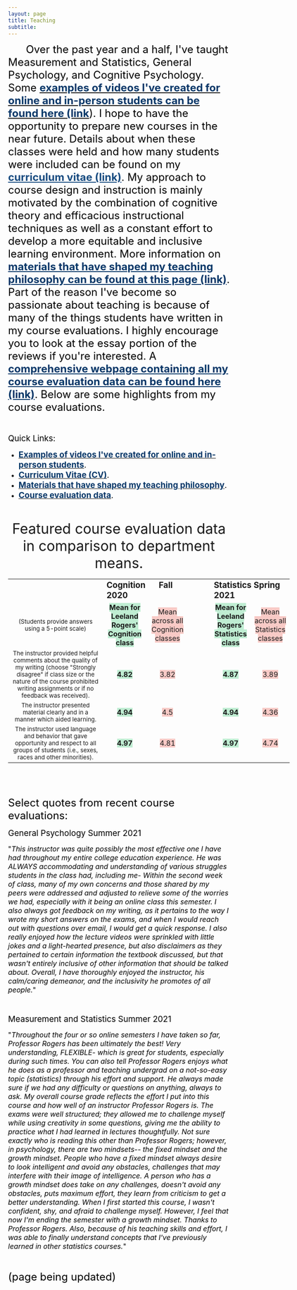 ```yaml
---
layout: page
title: Teaching
subtitle: 
---
```

<p><span style="font-size: 18pt;"><span style="color: #000000;">&nbsp; &nbsp; &nbsp; Over the past year and a half, I've taught Measurement and Statistics, General Psychology, and Cognitive Psychology. Some <a class="inline_disabled" href="https://leeloew.github.io/videoexamples/" target="_blank" rel="noopener noreferrer"><span style="color: #063768;"><strong>examples of videos I've created for online and in-person students can be found here (link</strong></span></a>). I hope to have the opportunity to prepare new courses in the near future. Details about when these classes were held and how many students were included can be found on my <strong><a class="inline_disabled" style="color: #164b80;" href="https://leeloew.github.io/CV/" target="_blank" rel="noopener noreferrer">curriculum vitae (link)</a></strong>. My approach to course design and instruction is mainly motivated by the combination of cognitive theory and efficacious instructional techniques as well as a constant effort to develop a more equitable and inclusive learning environment. More information on </span><strong><span style="color: #063768;"><a class="inline_disabled" style="color: #063768;" href="https://leeloew.github.io/teachinginfluences/" target="_blank" rel="noopener noreferrer">materials that have shaped my teaching philosophy can be found at this page (link)</a></span></strong><span style="color: #000000;">. </span><span style="color: #000000;">Part of the reason I've become so passionate about teaching is because of many of the things students have written in my course evaluations. I highly encourage you to look at the essay portion of the reviews if you're interested. A </span><strong><span style="color: #063768;"><a class="inline_disabled" style="color: #063768;" href="https://leeloew.github.io/CourseEvalsComplete/" target="_blank" rel="noopener noreferrer">comprehensive webpage containing all my course evaluation data can be found here (link)</a></span></strong><span style="color: #000000;">. Below are some highlights from my course evaluations.</span></span></p>
<p>&nbsp;</p>
<p><span style="font-size: 14pt;"><span style="color: #000000;">Quick Links:</span></span></p>
<ul>
    <li><span style="font-size: 14pt;"><span style="color: #000000;"><a class="inline_disabled" href="https://leeloew.github.io/videoexamples/" target="_blank" rel="noopener noreferrer"><span style="color: #063768;"><strong>Examples of videos I've created for online and in-person students</strong></span></a>.</span></span></li>
    <li><span style="font-size: 14pt;"><span style="color: #000000;"><a class="inline_disabled" href="https://leeloew.github.io/CV/" target="_blank" rel="noopener noreferrer"><span style="color: #063768;"><strong>Curriculum Vitae (CV)</strong></span></a>.</span></span></li>
    <li><span style="font-size: 14pt;"><span style="color: #000000;"><a class="inline_disabled" href="https://leeloew.github.io/teachinginfluences/" target="_blank" rel="noopener noreferrer"><span style="color: #063768;"><strong>Materials that have shaped my teaching philosophy</strong></span></a>.</span></span></li>
    <li><span style="font-size: 14pt;"><span style="color: #000000;"><a class="inline_disabled" href="https://leeloew.github.io/CourseEvalsComplete/" target="_blank" rel="noopener noreferrer"><span style="color: #063768;"><strong>Course evaluation data</strong></span></a>.</span></span></li>
</ul>
<p>&nbsp;</p>
<p style="text-align: center;"><span style="font-size: 24pt;">Featured course evaluation data in comparison to department means.</span></p>
<table style="width: 640px; height: 447px; margin-left: auto; margin-right: auto;" border="0" width="852" cellspacing="0" cellpadding="0">
    <colgroup>
        <col style="width: 253px;" width="391" />
        <col style="width: 35px;" width="113" />
        <col style="width: 46px;" span="4" width="87" />
    </colgroup>
    <tbody>
        <tr>
            <td class="xl63" width="391" height="20"></td>
            <td class="xl64" colspan="2" width="200"><span style="font-size: 14pt;"><strong>Cognition &nbsp; &nbsp; &nbsp;Fall 2020</strong></span></td>
            <td class="xl63" width="87"></td>
            <td class="xl64" colspan="2" width="174"><span style="font-size: 14pt;"><strong>Statistics Spring 2021</strong></span></td>
        </tr>
        <tr>
            <td class="xl63" style="text-align: center;" height="20"><span style="font-size: 10pt;">(Students provide answers using a 5-point scale)</span></td>
            <td class="xl63" style="text-align: center;"><strong><span style="background-color: #bfedd2;">Mean for Leeland Rogers' Cognition class</span></strong></td>
            <td class="xl63" style="text-align: center;"><span style="background-color: #f8cac6;">Mean across all Cognition classes</span></td>
            <td class="xl63" style="text-align: center;"></td>
            <td class="xl63" style="text-align: center;"><strong><span style="background-color: #bfedd2;">Mean for Leeland Rogers' Statistics class</span></strong></td>
            <td class="xl63" style="text-align: center;"><span style="background-color: #f8cac6;">Mean across all Statistics classes</span></td>
        </tr>
        <tr>
            <td class="xl65" style="text-align: center;" height="20"><span style="font-size: 10pt;">The instructor provided helpful comments about the quality of my writing (choose "Strongly disagree" if class size or the nature of the course prohibited writing assignments or if no feedback was received).</span></td>
            <td class="xl63" style="text-align: center;"><strong><span style="background-color: #bfedd2;">4.82</span></strong></td>
            <td class="xl63" style="text-align: center;"><span style="background-color: #f8cac6;">3.82</span></td>
            <td class="xl63" style="text-align: center;"></td>
            <td class="xl63" style="text-align: center;"><strong><span style="background-color: #bfedd2;">4.87</span></strong></td>
            <td class="xl63" style="text-align: center;"><span style="background-color: #f8cac6;">3.89</span></td>
        </tr>
        <tr>
            <td class="xl65" style="text-align: center;" height="20"><span style="font-size: 10pt;">The instructor presented material clearly and in a manner which aided learning.</span></td>
            <td class="xl63" style="text-align: center;"><strong><span style="background-color: #bfedd2;">4.94</span></strong></td>
            <td class="xl63" style="text-align: center;"><span style="background-color: #f8cac6;">4.5</span></td>
            <td class="xl63" style="text-align: center;"></td>
            <td class="xl63" style="text-align: center;"><strong><span style="background-color: #bfedd2;">4.94</span></strong></td>
            <td class="xl63" style="text-align: center;"><span style="background-color: #f8cac6;">4.36</span></td>
        </tr>
        <tr>
            <td class="xl65" style="text-align: center;" height="20"><span style="font-size: 10pt;">The instructor used language and behavior that gave opportunity and respect to all groups of students (i.e., sexes, races and other minorities).</span></td>
            <td class="xl63" style="text-align: center;"><strong><span style="background-color: #bfedd2;">4.97</span></strong></td>
            <td class="xl63" style="text-align: center;"><span style="background-color: #f8cac6;">4.81</span></td>
            <td class="xl63" style="text-align: center;"></td>
            <td class="xl63" style="text-align: center;"><strong><span style="background-color: #bfedd2;">4.97</span></strong></td>
            <td class="xl63" style="text-align: center;"><span style="background-color: #f8cac6;">4.74</span></td>
        </tr>
    </tbody>
</table>
<p>&nbsp;</p>
<p><span style="font-size: 18pt;"><span style="color: #000000;">Select quotes from recent course evaluations:</span></span></p>
<p><span style="font-size: 14pt;"><span style="color: #000000;">General Psychology Summer 2021</span></span></p>
<p><span style="font-size: 12pt;"><span style="color: #000000;">"<em>This instructor was quite possibly the most effective one I have had throughout my entire college education experience. He was ALWAYS accommodating and understanding of various struggles students in the class had, including me- Within the second week of class, many of my own concerns and those shared by my peers were addressed and adjusted to relieve some of the worries we had, especially with it being an online class this semester. I also always got feedback on my writing, as it pertains to the way I wrote my short answers on the exams, and when I would reach out with questions over email, I would get a quick response. I also really enjoyed how the lecture videos were sprinkled with little jokes and a light-hearted presence, but also disclaimers as they pertained to certain information the textbook discussed, but that wasn't entirely inclusive of other information that should be talked about. Overall, I have thoroughly enjoyed the instructor, his calm/caring demeanor, and the inclusivity he promotes of all people.</em>"</span></span></p>
<p>&nbsp;</p>
<p><span style="font-size: 14pt;"><span style="color: #000000;">Measurement and Statistics Summer 2021</span></span></p>
<p><span style="font-size: 12pt;"><span style="color: #000000;">"<em>Throughout the four or so online semesters I have taken so far, Professor Rogers has been ultimately the best! Very understanding, FLEXIBLE- which is great for students, especially during such times. You can also tell Professor Rogers enjoys what he does as a professor and teaching undergrad on a not-so-easy topic (statistics) through his effort and support. He always made sure if we had any difficulty or questions on anything, always to ask. My overall course grade reflects the effort I put into this course and how well of an instructor Professor Rogers is. The exams were well structured; they allowed me to challenge myself while using creativity in some questions, giving me the ability to practice what I had learned in lectures thoughtfully. Not sure exactly who is reading this other than Professor Rogers; however, in psychology, there are two mindsets-- the fixed mindset and the growth mindset. People who have a fixed mindset always desire to look intelligent and avoid any obstacles, challenges that may interfere with their image of intelligence. A person who has a growth mindset does take on any challenges, doesn't avoid any obstacles, puts maximum effort, they learn from criticism to get a better understanding. When I first started this course, I wasn't confident, shy, and afraid to challenge myself. However, I feel that now I'm ending the semester with a growth mindset. Thanks to Professor Rogers. Also, because of his teaching skills and effort, I was able to finally understand concepts that I've previously learned in other statistics courses.</em>"</span></span></p>
<p>&nbsp;</p>
<p><span style="font-size: 18pt;"><span style="color: #000000;"><span>(page being updated)</span></span></span></p>